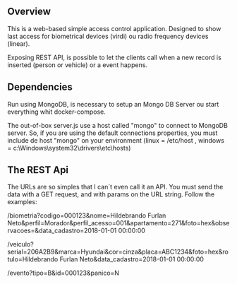 ## Overview

This is a web-based simple access control application. Designed to show last access for biometrical devices (virdi) ou radio frequency devices (linear).

Exposing REST API, is possible to let the clients call when a new record is inserted (person or vehicle) or a event happens.

## Dependencies

Run using MongoDB, is necessary to setup an Mongo DB Server ou start everything whit docker-compose.

The out-of-box server.js use a host called "mongo" to connect to MongoDB server. So, if you are using the default connections properties, you must include de host "mongo" on your environment (linux = /etc/host , windows = c:\Windows\system32\drivers\etc\hosts)

## The REST Api

The URLs are so simples that I can´t even call it an API. You must send the data with a GET request, and with params on the URL string. Follow the examples:

/biometria?codigo=000123&nome=Hildebrando Furlan Neto&perfil=Morador&perfil_acesso=001&apartamento=271&foto=hex&observacoes=&data_cadastro=2018-01-01 00:00:00

/veiculo?serial=206A2B9&marca=Hyundai&cor=cinza&placa=ABC1234&foto=hex&rotulo=Hildebrando Furlan Neto&data_cadastro=2018-01-01 00:00:00

/evento?tipo=B&id=000123&panico=N
